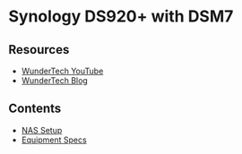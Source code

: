 # Synology DS920+ with DSM7

## Resources

* [WunderTech YouTube](https://www.youtube.com/c/WunderTechTutorials)
* [WunderTech Blog](https://www.wundertech.net/)


## Contents

* [NAS Setup](nas-setup.md)
* [Equipment Specs](specs.md)


